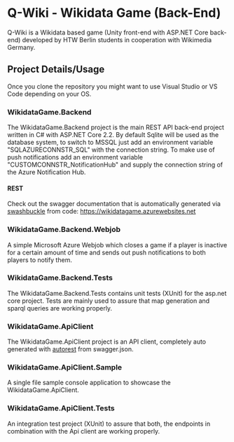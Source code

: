 # Q-Wiki - Wikidata Game (Back-End)
Q-Wiki is a Wikidata based game (Unity front-end with ASP.NET Core back-end) developed by HTW Berlin students in cooperation with Wikimedia Germany.
## Project Details/Usage
Once you clone the repository you might want to use Visual Studio or VS Code depending on your OS.
### WikidataGame.Backend
The WikidataGame.Backend project is the main REST API back-end project written in C# with ASP.NET Core 2.2.
By default Sqlite will be used as the database system, to switch to MSSQL just add an environment variable "SQLAZURECONNSTR_SQL" with the connection string. To make use of push notifications add an environment variable "CUSTOMCONNSTR_NotificationHub" and supply the connection string of the Azure Notification Hub.
#### REST
Check out the swagger documentation that is automatically generated via [swashbuckle](https://github.com/domaindrivendev/Swashbuckle.AspNetCore) from code: https://wikidatagame.azurewebsites.net

### WikidataGame.Backend.Webjob
A simple Microsoft Azure Webjob which closes a game if a player is inactive for a certain amount of time and sends out push notifications to both players to notify them.

### WikidataGame.Backend.Tests
The WikidataGame.Backend.Tests contains unit tests (XUnit) for the asp.net core project. Tests are mainly used to assure that map generation and sparql queries are working properly.

### WikidataGame.ApiClient
The WikidataGame.ApiClient project is an API client, completely auto generated with [autorest](https://github.com/Azure/autorest) from swagger.json.

### WikidataGame.ApiClient.Sample
A single file sample console application to showcase the WikidataGame.ApiClient.

### WikidataGame.ApiClient.Tests
An integration test project (XUnit) to assure that both, the endpoints in combination with the Api client are working properly.

